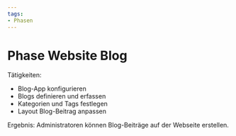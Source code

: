 ```yaml
---
tags:
- Phasen
---
```

# Phase Website Blog

Tätigkeiten:

* Blog-App konfigurieren
* Blogs definieren und erfassen
* Kategorien und Tags festlegen
* Layout Blog-Beitrag anpassen

Ergebnis: Administratoren können Blog-Beiträge auf der Webseite erstellen.